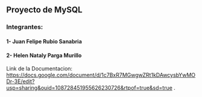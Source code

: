 ## Proyecto de MySQL

### Integrantes:

#### 1- Juan Felipe Rubio Sanabria
#### 2- Helen Nataly Parga Murillo

Link de la Documentacion:
https://docs.google.com/document/d/1c7BxR7MGwgwZRt1kDAwcysbYwMODr-3E/edit?usp=sharing&ouid=108728451955626230726&rtpof=true&sd=true
    .
